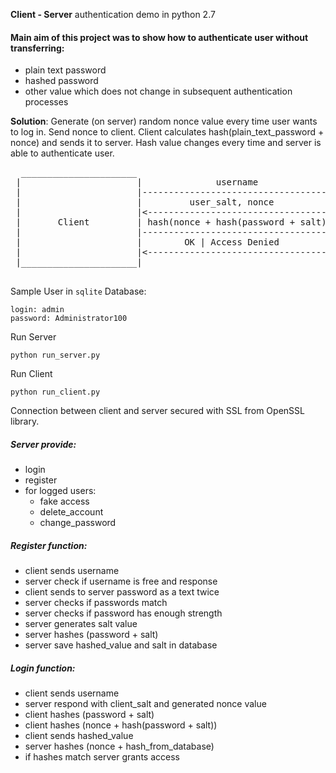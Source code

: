 **Client - Server** authentication demo in python 2.7

#### Main aim of this project was to show how to authenticate user without transferring:
* plain text password
* hashed password
* other value which does not change in subsequent authentication processes

**Solution**: Generate (on server) random nonce value every time user wants to log in. Send nonce to client.
 Client calculates hash(plain_text_password + nonce) and sends it to server. Hash value changes every time and server 
 is able to authenticate user.
 
<pre>
  ______________________                                      ________________________
 |                      |              username              |                        | 
 |                      |----------------------------------->|                        | 
 |                      |         user_salt, nonce           |                        | 
 |                      |<-----------------------------------|                        | 
 |       Client         | hash(nonce + hash(password + salt) |         Server         |
 |                      |----------------------------------->|                        | 
 |                      |        OK | Access Denied          |                        | 
 |                      |<-----------------------------------|                        | 
 |______________________|                                    |________________________|
 
</pre>

Sample User in `sqlite` Database:

    login: admin
    password: Administrator100
    
Run Server

    python run_server.py
Run Client

    python run_client.py

Connection between client and server secured with SSL from OpenSSL library.

##### Server provide:
* login
* register
* for logged users:
    * fake access
    * delete_account
    * change_password

##### Register function:
* client sends username
* server check if username is free and response
* client sends to server password as a text twice
* server checks if passwords match
* server checks if password has enough strength
* server generates salt value
* server hashes (password + salt)
* server save hashed_value and salt in database

##### Login function:
* client sends username
* server respond with client_salt and generated nonce value
* client hashes (password + salt)
* client hashes (nonce + hash(password + salt))
* client sends hashed_value
* server hashes (nonce + hash_from_database)
* if hashes match server grants access




